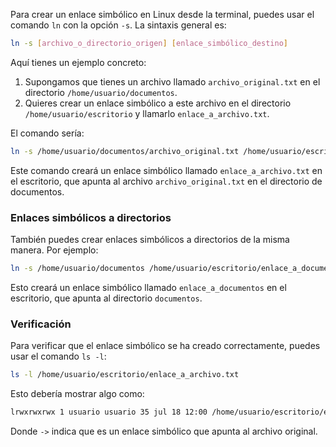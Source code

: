 Para crear un enlace simbólico en Linux desde la terminal, puedes usar el comando `ln` con la opción `-s`. La sintaxis general es:

```bash
ln -s [archivo_o_directorio_origen] [enlace_simbólico_destino]
```

Aquí tienes un ejemplo concreto:

1. Supongamos que tienes un archivo llamado `archivo_original.txt` en el directorio `/home/usuario/documentos`.
2. Quieres crear un enlace simbólico a este archivo en el directorio `/home/usuario/escritorio` y llamarlo `enlace_a_archivo.txt`.

El comando sería:

```bash
ln -s /home/usuario/documentos/archivo_original.txt /home/usuario/escritorio/enlace_a_archivo.txt
```

Este comando creará un enlace simbólico llamado `enlace_a_archivo.txt` en el escritorio, que apunta al archivo `archivo_original.txt` en el directorio de documentos.

### Enlaces simbólicos a directorios

También puedes crear enlaces simbólicos a directorios de la misma manera. Por ejemplo:

```bash
ln -s /home/usuario/documentos /home/usuario/escritorio/enlace_a_documentos
```

Esto creará un enlace simbólico llamado `enlace_a_documentos` en el escritorio, que apunta al directorio `documentos`.

### Verificación

Para verificar que el enlace simbólico se ha creado correctamente, puedes usar el comando `ls -l`:

```bash
ls -l /home/usuario/escritorio/enlace_a_archivo.txt
```

Esto debería mostrar algo como:

```bash
lrwxrwxrwx 1 usuario usuario 35 jul 18 12:00 /home/usuario/escritorio/enlace_a_archivo.txt -> /home/usuario/documentos/archivo_original.txt
```

Donde `->` indica que es un enlace simbólico que apunta al archivo original.

